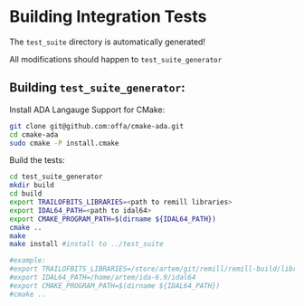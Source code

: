 # Building Integration Tests
The `test_suite` directory is automatically generated!

All modifications should happen to `test_suite_generator`

## Building `test_suite_generator`:

Install ADA Langauge Support for CMake:

```sh
git clone git@github.com:offa/cmake-ada.git
cd cmake-ada
sudo cmake -P install.cmake
```

Build the tests:

```sh
cd test_suite_generator
mkdir build
cd build
export TRAILOFBITS_LIBRARIES=<path to remill libraries>
export IDAL64_PATH=<path to idal64>
export CMAKE_PROGRAM_PATH=$(dirname ${IDAL64_PATH})
cmake ..
make
make install #install to ../test_suite

#example: 
#export TRAILOFBITS_LIBRARIES=/store/artem/git/remill/remill-build/libraries/
#export IDAL64_PATH=/home/artem/ida-6.9/idal64
#export CMAKE_PROGRAM_PATH=$(dirname ${IDAL64_PATH})
#cmake ..
```
